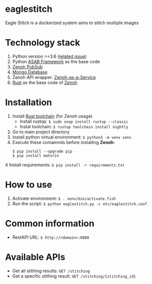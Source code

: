 # eaglestitch
Eagle Stitch is a dockerized system aims to stitch multiple images

# Technology stack
1. Python version >=3.6 ([related issue](https://github.com/eclipse-zenoh/zenoh-python/commit/0e9b37780730b13b827e949e941922f53e5626b4))
2. Python [ASAB Framework](https://github.com/TeskaLabs/asab) as the base code
3. [Zenoh PubSub](http://zenoh.io/)
4. [Mongo Database](https://www.mongodb.com/)
5. Zenoh API wrapper: [Zenoh-as-a-Service](https://github.com/ardihikaru/zenoh-as-a-service)
6. [Rust](https://www.rust-lang.org/) as the base code of [Zenoh](http://zenoh.io/)

# Installation
1. Install [Rust toolchain](https://rustup.rs/) (for Zenoh usage)
    - Install rustop: `$ sudo snap install rustup --classic`
    - Instal toolchain: `$ rustup toolchain install nightly`
1. Go to main project directory
2. Install python virtual environment: `$ python3 -m venv venv`
3. Execute these comamnds before installing **Zenoh**:
    ```
    $ pip install --upgrade pip
    $ pip install maturin
    ```
4 Install requirements: `$ pip install -r requirements.txt`

# How to use
1. Activate environment: `$ . venv/bin/activate.fish`
2. Run the script: `$ python eaglestitch.py -c etc/eaglestitch.conf`

# Common information
- RestAPI URL: `$ http://<domain>:8888`

# Available APIs
- Get all stithing results: `GET /stitching`
- Get a specific stithing result: `GET /stitching/{stitching_id}`